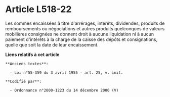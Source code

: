 # Article L518-22

Les sommes encaissées à titre d'arrérages, intérêts, dividendes, produits de remboursements ou négociations et autres
produits quelconques de valeurs mobilières consignées ne donnent droit à aucune liquidation ni à aucun paiement d'intérêts à
la charge de la caisse des dépôts et consignations, quelle que soit la date de leur encaissement.

**Liens relatifs à cet article**

	**Anciens textes**:

	  - Loi n°55-359 du 3 avril 1955 - art. 25, v. init.

	**Codifié par**:

	  - Ordonnance n°2000-1223 du 14 décembre 2000 (V)
